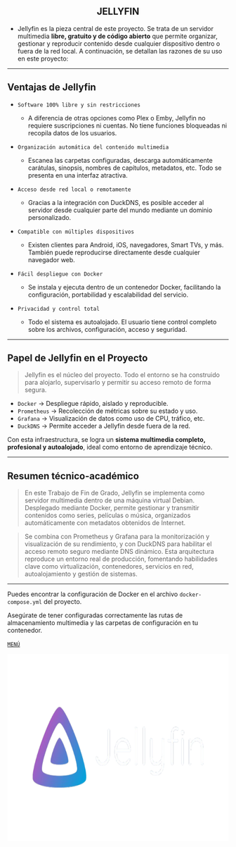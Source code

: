 <h2 align="center">JELLYFIN</h2>

- Jellyfin es la pieza central de este proyecto. Se trata de un servidor multimedia **libre, gratuito y de código abierto** que permite organizar, gestionar y reproducir contenido desde cualquier dispositivo dentro o fuera de la red local. A continuación, se detallan las razones de su uso en este proyecto:

---

## Ventajas de Jellyfin

- `Software 100% libre y sin restricciones`
    - A diferencia de otras opciones como Plex o Emby, Jellyfin no requiere suscripciones ni cuentas. No tiene funciones bloqueadas ni recopila datos de los usuarios.

- `Organización automática del contenido multimedia`
    - Escanea las carpetas configuradas, descarga automáticamente carátulas, sinopsis, nombres de capítulos, metadatos, etc. Todo se presenta en una interfaz atractiva.

- `Acceso desde red local o remotamente`
    - Gracias a la integración con DuckDNS, es posible acceder al servidor desde cualquier parte del mundo mediante un dominio personalizado.

- `Compatible con múltiples dispositivos`
    - Existen clientes para Android, iOS, navegadores, Smart TVs, y más. También puede reproducirse directamente desde cualquier navegador web.

- `Fácil despliegue con Docker`
    - Se instala y ejecuta dentro de un contenedor Docker, facilitando la configuración, portabilidad y escalabilidad del servicio.

- `Privacidad y control total`
    - Todo el sistema es autoalojado. El usuario tiene control completo sobre los archivos, configuración, acceso y seguridad.

---

##  Papel de Jellyfin en el Proyecto

> Jellyfin es el núcleo del proyecto. Todo el entorno se ha construido para alojarlo, supervisarlo y permitir su acceso remoto de forma segura.

- `Docker` → Despliegue rápido, aislado y reproducible.
- `Prometheus` → Recolección de métricas sobre su estado y uso.
- `Grafana` → Visualización de datos como uso de CPU, tráfico, etc.
- `DuckDNS` → Permite acceder a Jellyfin desde fuera de la red.

Con esta infraestructura, se logra un **sistema multimedia completo, profesional y autoalojado**, ideal como entorno de aprendizaje técnico.

---

##  Resumen técnico-académico

> En este Trabajo de Fin de Grado, Jellyfin se implementa como servidor multimedia dentro de una máquina virtual Debian. Desplegado mediante Docker, permite gestionar y transmitir contenidos como series, películas o música, organizados automáticamente con metadatos obtenidos de Internet.  

> Se combina con Prometheus y Grafana para la monitorización y visualización de su rendimiento, y con DuckDNS para habilitar el acceso remoto seguro mediante DNS dinámico. Esta arquitectura reproduce un entorno real de producción, fomentando habilidades clave como virtualización, contenedores, servicios en red, autoalojamiento y gestión de sistemas.

---

Puedes encontrar la configuración de Docker en el archivo `docker-compose.yml` del proyecto.

Asegúrate de tener configuradas correctamente las rutas de almacenamiento multimedia y las carpetas de configuración en tu contenedor.

[`MENÚ`](https://github.com/Manuelms04/PROYECTO-FINAL)

<p align="center">
  <img src="/MainFolder/img/jelly.png" alt="JELLYFIN" width="800" height="425">
</p>


